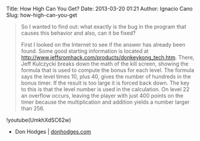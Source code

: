 Title: How High Can You Get?
Date: 2013-03-20 01:21
Author: Ignacio Cano
Slug: how-high-can-you-get

> So I wanted to find out: what exactly is the bug in the program that
> causes this behavior and also, can it be fixed?
>
> First I looked on the Internet to see if the answer has already been
> found. Some good starting information is located at
> http://www.jeffsromhack.com/products/donkeykong_tech.htm. There, Jeff
> Kulczycki breaks down the math of the kill screen, showing the formula
> that is used to compute the bonus for each level. The formula says the
> level times 10, plus 40, gives the number of hundreds in the bonus
> timer. If the result is too large it is forced back down. The key to
> this is that the level number is used in the calculation. On level 22
> an overflow occurs, leaving the player with just 400 points on the
> timer because the multiplication and addition yields a number larger
> than 256.

!youtube(UmkhXdSC62w)

- Don Hodges | [donhodges.com][]

  [donhodges.com]: http://www.donhodges.com/how_high_can_you_get.htm
    "How High Can You Get?"
